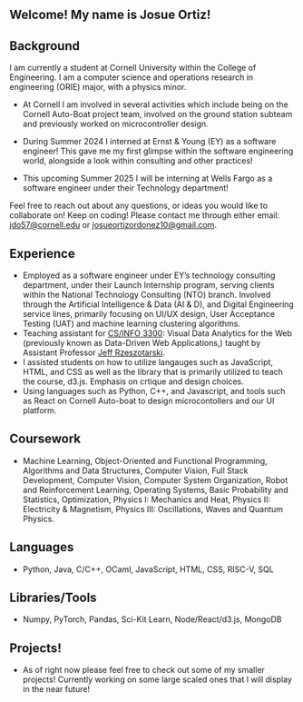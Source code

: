 ## Welcome! My name is Josue Ortiz!

## Background
I am currently a student at Cornell University within the College of Engineering. I am a computer science and operations research in engineering (ORIE) major, with a physics minor. 

  - At Cornell I am involved in several activities which include being on the Cornell Auto-Boat project team, involved on the ground station subteam and previously worked on microcontroller design.
  
  - During Summer 2024 I interned at Ernst & Young (EY) as a software engineer! This gave me my first glimpse within the software engineering world, alongside a look within consulting and other practices!
  
  - This upcoming Summer 2025 I will be interning at Wells Fargo as a software engineer under their Technology department!
  
  Feel free to reach out about any questions, or ideas you would like to collaborate on! Keep on coding! 
  Please contact me through either email: <a href="mailto:jdo57@cornell.edu" target="_blank">jdo57@cornell.edu</a> or <a href="mailto:josueortizordonez10@gmail.com" target="_blank">josueortizordonez10@gmail.com</a>.

## Experience

  - Employed as a software engineer under EY’s technology consulting department, under their Launch Internship program, serving clients within the National Technology Consulting (NTO) branch. Involved through the Artificial Intelligence & Data (AI & D), and Digital Engineering service lines, primarily focusing on UI/UX design, User Acceptance Testing (UAT) and machine learning clustering algorithms.
  - Teaching assistant for [CS/INFO 3300](https://jeffrz.com/info3300/): Visual Data Analytics for the Web (previously known as Data-Driven Web Applications,) taught by Assistant Professor [Jeff Rzeszotarski](https://jeffrz.com/).
  - I assisted students on how to utilize langauges such as JavaScript, HTML, and CSS as well as the library that is primarily utilized to teach the course, d3.js. Emphasis on crtique and design choices.
  - Using languages such as Python, C++, and Javascript, and tools such as React on Cornell Auto-boat to design microcontollers and our UI platform.

## Coursework 
  - Machine Learning, Object-Oriented and Functional Programming, Algorithms and Data Structures, Computer Vision, Full Stack Development, Computer Vision, Computer System Organization, Robot and Reinforcement Learning, Operating Systems, Basic Probability and Statistics, Optimization, Physics I: Mechanics and Heat, Physics II: Electricity & Magnetism, Physics III: Oscillations, Waves and Quantum Physics.

## Languages
  - Python, Java, C/C++, OCaml, JavaScript, HTML, CSS, RISC-V, SQL

## Libraries/Tools
  - Numpy, PyTorch, Pandas, Sci-Kit Learn, Node/React/d3.js, MongoDB
    
## Projects!
  - As of right now please feel free to check out some of my smaller projects! Currently working on some large scaled ones that I will display in the near future!

<!--
**jdo57/jdo57** is a ✨ _special_ ✨ repository because its `README.md` (this file) appears on your GitHub profile.

Here are some ideas to get you started:

- 🔭 I’m currently working on ...
- 🌱 I’m currently learning ...
- 👯 I’m looking to collaborate on ...
- 🤔 I’m looking for help with ...
- 💬 Ask me about ...
- 📫 How to reach me: ...
- 😄 Pronouns: ...
- ⚡ Fun fact: ...
-->
